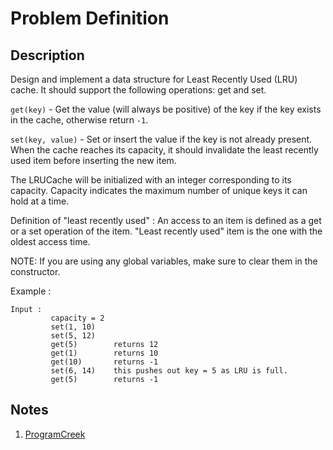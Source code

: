 # Problem Definition

## Description

Design and implement a data structure for Least Recently Used (LRU) cache. It should support the following operations: get and set.

`get(key)` - Get the value (will always be positive) of the key if the key exists in the cache, otherwise return `-1`.

`set(key, value)` - Set or insert the value if the key is not already present. When the cache reaches its capacity, it should invalidate the least recently used item before inserting the new item.

The LRUCache will be initialized with an integer corresponding to its capacity. Capacity indicates the maximum number of unique keys it can hold at a time.

Definition of "least recently used" : An access to an item is defined as a get or a set operation of the item. "Least recently used" item is the one with the oldest access time.

NOTE: If you are using any global variables, make sure to clear them in the constructor.

Example :

```text
Input :
         capacity = 2
         set(1, 10)
         set(5, 12)
         get(5)        returns 12
         get(1)        returns 10
         get(10)       returns -1
         set(6, 14)    this pushes out key = 5 as LRU is full.
         get(5)        returns -1
```

## Notes

1. [ProgramCreek](https://www.programcreek.com/2013/03/leetcode-lru-cache-java/)